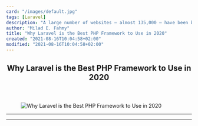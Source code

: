 ```yaml
---
card: "/images/default.jpg"
tags: [Laravel]
description: "A large number of websites – almost 135,000 – have been built"
author: "Milad E. Fahmy"
title: "Why Laravel is the Best PHP Framework to Use in 2020"
created: "2021-08-16T10:04:58+02:00"
modified: "2021-08-16T10:04:58+02:00"
---
```

<div class="site-wrapper">
<main id="site-main" class="site-main outer">
<div class="inner">
<article class="post-full post tag-laravel tag-php tag-web-development ">
<header class="post-full-header">
<h1 class="post-full-title">Why Laravel is the Best PHP Framework to Use in 2020</h1>
</header>
<figure class="post-full-image">
<picture>
<source media="(max-width: 700px)" sizes="1px" srcset="data:image/gif;base64,R0lGODlhAQABAIAAAAAAAP///yH5BAEAAAAALAAAAAABAAEAAAIBRAA7 1w">
<source media="(min-width: 701px)" sizes="(max-width: 800px) 400px,
(max-width: 1170px) 700px,
1400px" srcset="/news/content/images/size/w300/2020/06/photo-1457052271742-6b6b66887aeb-3.jpeg 300w,
/news/content/images/size/w600/2020/06/photo-1457052271742-6b6b66887aeb-3.jpeg 600w,
/news/content/images/size/w1000/2020/06/photo-1457052271742-6b6b66887aeb-3.jpeg 1000w,
/news/content/images/size/w2000/2020/06/photo-1457052271742-6b6b66887aeb-3.jpeg 2000w">
<img onerror="this.style.display='none'" src="/news/content/images/size/w2000/2020/06/photo-1457052271742-6b6b66887aeb-3.jpeg" alt="Why Laravel is the Best PHP Framework to Use in 2020">
</picture>
</figure>
<section class="post-full-content">
<div class="post-content">
</div>
<hr>
<hr>
</section>
</article>
</div>
</main>
</div>
<!-- Google Tag Manager (noscript) -->
<!-- End Google Tag Manager (noscript) -->
